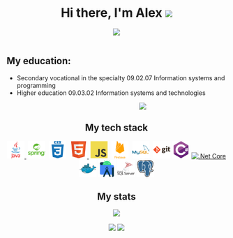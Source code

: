 <h1 align="center">
  Hi there, I'm <a target="_blank">Alex</a>
  <img src="https://i.giphy.com/media/v1.Y2lkPTc5MGI3NjExZ2s0am42cWJjdjYxc3pmdTg4ZTE5aW4xcXp5cTN2dGp0dHhycTB0YyZlcD12MV9pbnRlcm5hbF9naWZfYnlfaWQmY3Q9cw/bx3Cvt88j7PtM4SOaS/giphy.gif" width="50" />
</h1>

<p align="center">
  <img src="https://i.giphy.com/media/v1.Y2lkPTc5MGI3NjExcW5wemJzdWxtYjRod29yand3aWkzNDdwand4Njh3bXV3bDdvZXp2aSZlcD12MV9pbnRlcm5hbF9naWZfYnlfaWQmY3Q9cw/SHjOSDkKZ18qOHA5B5/giphy.gif" width="200" />
</p>

<div style="display: flex; align-items: center;">

  <div>
    <h2>My education:</h2>
    <ul>
      <li>Secondary vocational in the specialty 09.02.07 Information systems and programming</li>
      <li>Higher education 09.03.02 Information systems and technologies</li>
    </ul>
    <img align="right" src="https://i.giphy.com/media/v1.Y2lkPTc5MGI3NjExYTkxMXZvZ2Jpcmplcnd4Y2phMWFxdGMwYjAwMzIxN3kyOGwzMGM5cSZlcD12MV9pbnRlcm5hbF9naWZfYnlfaWQmY3Q9cw/jzuSsejVh8EYRfdOTz/giphy.gif" width="200" style="margin-left: 20px;" />
  </div>

  

</div>

<div style="text-align: center;">
  <h2>My tech stack</h2>
  <div align="center">
    <a href="https://www.java.com/" target="_blank"><img src="https://github.com/devicons/devicon/blob/master/icons/java/java-original-wordmark.svg" title="Java" alt="Java" width="40" height="40"/>&nbsp;</a>  
    <img src="https://github.com/devicons/devicon/blob/master/icons/spring/spring-original-wordmark.svg" title="Spring" alt="Spring" width="40" height="40"/>&nbsp;
    <img src="https://github.com/devicons/devicon/blob/master/icons/css3/css3-plain-wordmark.svg"  title="CSS3" alt="CSS" width="40" height="40"/>&nbsp;
    <a href="https://en.wikipedia.org/wiki/HTML5" target="_blank"><img src="https://github.com/devicons/devicon/blob/master/icons/html5/html5-original.svg" title="HTML5" alt="HTML" width="40" height="40"/>&nbsp;</a>
    <img src="https://github.com/devicons/devicon/blob/master/icons/javascript/javascript-original.svg" title="JavaScript" alt="JavaScript" width="40" height="40"/>&nbsp;
    <img src="https://github.com/devicons/devicon/blob/master/icons/firebase/firebase-plain-wordmark.svg" title="Firebase" alt="Firebase" width="40" height="40"/>&nbsp;
    <img href="https://www.mysql.com/" src="https://github.com/devicons/devicon/blob/master/icons/mysql/mysql-original-wordmark.svg" title="MySQL"  alt="MySQL" width="40" height="40"/>&nbsp;
    <img src="https://github.com/devicons/devicon/blob/master/icons/git/git-original-wordmark.svg" title="Git" **alt="Git" width="40" height="40"/>
    <a href="https://docs.microsoft.com/en-us/dotnet/csharp/" target="_blank"><img src="https://github.com/devicons/devicon/blob/master/icons/csharp/csharp-original.svg" title="CSharp" **alt="CSharp" width="40" height="40"/></a>
    <a href="https://dotnet.microsoft.com/download" target="_blank"><img src="https://profilinator.rishav.dev/skills-assets/dotnetcore.png" alt=".Net Core"  width="40" height="40" /></a>
    <img src="https://github.com/devicons/devicon/blob/master/icons/docker/docker-original.svg" title="Docker" **alt="Docker" width="40" height="40"/>
    <img src="https://github.com/devicons/devicon/blob/master/icons/androidstudio/androidstudio-original.svg" title="Android-Studio" **alt="Android-Studio" width="40" height="40"/>
    <img src="https://github.com/devicons/devicon/blob/master/icons/microsoftsqlserver/microsoftsqlserver-original-wordmark.svg" title="M Sql Server" **alt="M Sql Server" width="40" height="40"/>
    <img src="https://github.com/devicons/devicon/blob/master/icons/postgresql/postgresql-original.svg" title="Postgre SQL" **alt="Postgre SQL" width="40" height="40"/>
    
  </div>  
</div>

<div style="text-align: center; style="margin-top: 20px;">

  <h2>My stats</h2>

  <div align="center">
  
  ![](https://github-profile-summary-cards.vercel.app/api/cards/profile-details?username=AlexVoin04&theme=solarized_dark)

  ![](https://github-profile-summary-cards.vercel.app/api/cards/most-commit-language?username=AlexVoin04&theme=solarized_dark)
  ![](https://github-profile-summary-cards.vercel.app/api/cards/repos-per-language?username=AlexVoin04&theme=solarized_dark) 
  </div>

  
</div>

<!--
**AlexVoin04/AlexVoin04** is a ✨ _special_ ✨ repository because its `README.md` (this file) appears on your GitHub profile.

Here are some ideas to get you started:

- 🔭 I’m currently working on ...
- 🌱 I’m currently learning ...
- 👯 I’m looking to collaborate on ...
- 🤔 I’m looking for help with ...
- 💬 Ask me about ...
- 📫 How to reach me: ...
- 😄 Pronouns: ...
- ⚡ Fun fact: ...
-->
